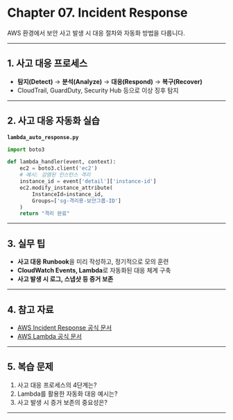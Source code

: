 # Chapter 07. Incident Response

AWS 환경에서 보안 사고 발생 시 대응 절차와 자동화 방법을 다룹니다.

---

## 1. 사고 대응 프로세스

- **탐지(Detect)** → **분석(Analyze)** → **대응(Respond)** → **복구(Recover)**
- CloudTrail, GuardDuty, Security Hub 등으로 이상 징후 탐지

---

## 2. 사고 대응 자동화 실습

**`lambda_auto_response.py`**
```python
import boto3

def lambda_handler(event, context):
    ec2 = boto3.client('ec2')
    # 예시: 감염된 인스턴스 격리
    instance_id = event['detail']['instance-id']
    ec2.modify_instance_attribute(
        InstanceId=instance_id,
        Groups=['sg-격리용-보안그룹-ID']
    )
    return "격리 완료"
```

---

## 3. 실무 팁

- **사고 대응 Runbook**을 미리 작성하고, 정기적으로 모의 훈련
- **CloudWatch Events, Lambda**로 자동화된 대응 체계 구축
- **사고 발생 시 로그, 스냅샷 등 증거 보존**

---

## 4. 참고 자료

- [AWS Incident Response 공식 문서](https://docs.aws.amazon.com/ko_kr/whitepapers/latest/aws-security-incident-response-guide/welcome.html)
- [AWS Lambda 공식 문서](https://docs.aws.amazon.com/ko_kr/lambda/latest/dg/welcome.html)

---

## 5. 복습 문제

1. 사고 대응 프로세스의 4단계는?
2. Lambda를 활용한 자동화 대응 예시는?
3. 사고 발생 시 증거 보존의 중요성은?

---
